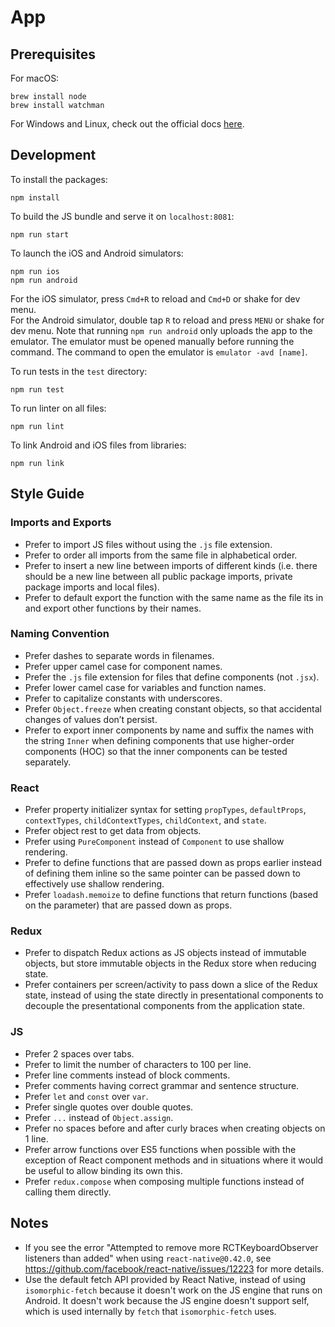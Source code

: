 # App

## Prerequisites
For macOS:
```
brew install node
brew install watchman
```

For Windows and Linux, check out the official docs [here](https://facebook.github.io/react-native/docs/getting-started.html#installing-dependencies).

## Development
To install the packages:
```
npm install
```

To build the JS bundle and serve it on `localhost:8081`:
```
npm run start
```

To launch the iOS and Android simulators:
```
npm run ios
npm run android
```
For the iOS simulator, press `Cmd+R` to reload and `Cmd+D` or shake for dev menu.  
For the Android simulator, double tap `R` to reload and press `MENU` or shake for dev menu.
Note that running `npm run android` only uploads the app to the emulator. The emulator must be opened manually before running the command. The command to open the emulator is `emulator -avd [name]`.

To run tests in the `test` directory:
```
npm run test
```

To run linter on all files:
```
npm run lint
```

To link Android and iOS files from libraries:
```
npm run link
```

## Style Guide
### Imports and Exports
* Prefer to import JS files without using the `.js` file extension.
* Prefer to order all imports from the same file in alphabetical order.
* Prefer to insert a new line between imports of different kinds (i.e. there should be a new line between all public package imports, private package imports and local files).
* Prefer to default export the function with the same name as the file its in and export other functions by their names.

### Naming Convention
* Prefer dashes to separate words in filenames.
* Prefer upper camel case for component names.
* Prefer the `.js` file extension for files that define components (not `.jsx`).
* Prefer lower camel case for variables and function names.
* Prefer to capitalize constants with underscores.
* Prefer `Object.freeze` when creating constant objects, so that accidental changes of values don’t persist.
* Prefer to export inner components by name and suffix the names with the string `Inner` when defining components that use higher-order components (HOC) so that the inner components can be tested separately.

### React
* Prefer property initializer syntax for setting `propTypes`, `defaultProps`, `contextTypes`, `childContextTypes`, `childContext`, and `state`.
* Prefer object rest to get data from objects.
* Prefer using `PureComponent` instead of `Component` to use shallow rendering.
* Prefer to define functions that are passed down as props earlier instead of defining them inline so the same pointer can be passed down to effectively use shallow rendering.
* Prefer `loadash.memoize` to define functions that return functions (based on the parameter) that are passed down as props.

### Redux
* Prefer to dispatch Redux actions as JS objects instead of immutable objects, but store immutable objects in the Redux store when reducing state.
* Prefer containers per screen/activity to pass down a slice of the Redux state, instead of using the state directly in presentational components to decouple the presentational components from the application state.

### JS
* Prefer 2 spaces over tabs.
* Prefer to limit the number of characters to 100 per line.
* Prefer line comments instead of block comments.
* Prefer comments having correct grammar and sentence structure.
* Prefer `let` and `const` over `var`.
* Prefer single quotes over double quotes.
* Prefer `...` instead of `Object.assign`.
* Prefer no spaces before and after curly braces when creating objects on 1 line.
* Prefer arrow functions over ES5 functions when possible with the exception of React component methods and in situations where it would be useful to allow binding its own this.
* Prefer `redux.compose` when composing multiple functions instead of calling them directly.

## Notes
* If you see the error "Attempted to remove more RCTKeyboardObserver listeners than added" when using `react-native@0.42.0`, see https://github.com/facebook/react-native/issues/12223 for more details.
* Use the default fetch API provided by React Native, instead of using `isomorphic-fetch` because it doesn't work on the JS engine that runs on Android. It doesn't work because the JS engine doesn't support self, which is used internally by `fetch` that `isomorphic-fetch` uses.
